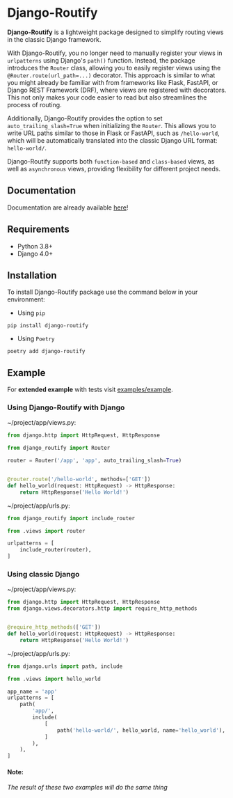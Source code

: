 # Django-Routify
**Django-Routify** is a lightweight package designed to simplify routing views in the classic Django framework.

With Django-Routify, you no longer need to manually register your views in `urlpatterns` using Django's `path()` function. Instead, the package introduces the `Router` class, allowing you to easily register views using the `@Router.route(url_path=...)` decorator. This approach is similar to what you might already be familiar with from frameworks like Flask, FastAPI, or Django REST Framework (DRF), where views are registered with decorators. This not only makes your code easier to read but also streamlines the process of routing.

Additionally, Django-Routify provides the option to set `auto_trailing_slash=True` when initializing the `Router`. This allows you to write URL paths similar to those in Flask or FastAPI, such as `/hello-world`, which will be automatically translated into the classic Django URL format: `hello-world/`.

Django-Routify supports both `function-based` and `class-based` views, as well as `asynchronous` views, providing flexibility for different project needs. 

## Documentation
Documentation are already available [here](https://vitaliypopel.github.io/django-routify-docs/homepage)!

## Requirements
- Python 3.8+
- Django 4.0+

## Installation
To install Django-Routify package use the command below in your environment:

- Using `pip`
```shell
pip install django-routify
```

- Using `Poetry`
```shell
poetry add django-routify
```

## Example
For **extended example** with tests visit [examples/example](https://github.com/vitaliypopel/django-routify/tree/main/examples/example).

### Using Django-Routify with Django

~/project/app/views.py:
```python
from django.http import HttpRequest, HttpResponse

from django_routify import Router

router = Router('/app', 'app', auto_trailing_slash=True)


@router.route('/hello-world', methods=['GET'])
def hello_world(request: HttpRequest) -> HttpResponse:
    return HttpResponse('Hello World!')
```

~/project/app/urls.py:
```python
from django_routify import include_router

from .views import router

urlpatterns = [
    include_router(router),
]
```

### Using classic Django

~/project/app/views.py:
```python
from django.http import HttpRequest, HttpResponse
from django.views.decorators.http import require_http_methods


@require_http_methods(['GET'])
def hello_world(request: HttpRequest) -> HttpResponse:
    return HttpResponse('Hello World!')
```

~/project/app/urls.py:
```python
from django.urls import path, include

from .views import hello_world

app_name = 'app'
urlpatterns = [
    path(
        'app/',
        include(
            [
                path('hello-world/', hello_world, name='hello_world'),
            ]
        ),
    ),
]
```

#### Note:
_The result of these two examples will do the same thing_
